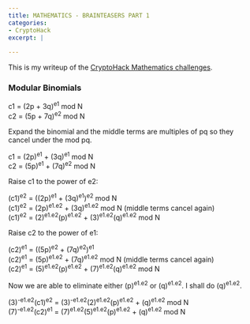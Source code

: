 ```yaml
---
title: MATHEMATICS - BRAINTEASERS PART 1
categories:
- CryptoHack
excerpt: |
  
---
```


This is my writeup of the [CryptoHack Mathematics challenges](https://cryptohack.org/challenges/maths/).

### Modular Binomials

c1 = (2p + 3q)<sup>e1</sup> mod N <br>
c2 = (5p + 7q)<sup>e2</sup> mod N

Expand the binomial and the middle terms are multiples of pq so they cancel under the mod pq.

c1 = (2p)<sup>e1</sup> + (3q)<sup>e1</sup> mod N <br>
c2 = (5p)<sup>e1</sup> + (7q)<sup>e2</sup> mod N 

Raise c1 to the power of e2:

(c1)<sup>e2</sup> = ((2p)<sup>e1</sup> + (3q)<sup>e1</sup>)<sup>e2</sup> mod N <br>
(c1)<sup>e2</sup> = (2p)<sup>e1.e2</sup> + (3q)<sup>e1.e2</sup> mod N (middle terms cancel again) <br>
(c1)<sup>e2</sup> = (2)<sup>e1.e2</sup>(p)<sup>e1.e2</sup> + (3)<sup>e1.e2</sup>(q)<sup>e1.e2</sup> mod N

Raise c2 to the power of e1:

(c2)<sup>e1</sup> = ((5p)<sup>e2</sup> + (7q)<sup>e2</sup>)<sup>e1</sup> <br>
(c2)<sup>e1</sup> = (5p)<sup>e1.e2</sup> + (7q)<sup>e1.e2</sup> mod N (middle terms cancel again)<br>
(c2)<sup>e1</sup> = (5)<sup>e1.e2</sup>(p)<sup>e1.e2</sup> + (7)<sup>e1.e2</sup>(q)<sup>e1.e2</sup> mod N

Now we are able to eliminate either (p)<sup>e1.e2</sup> or (q)<sup>e1.e2</sup>. I shall do (q)<sup>e1.e2</sup>.

(3)<sup>-e1.e2</sup>(c1)<sup>e2</sup> = (3)<sup>-e1.e2</sup>(2)<sup>e1.e2</sup>(p)<sup>e1.e2</sup> + (q)<sup>e1.e2</sup> mod N <br>
(7)<sup>-e1.e2</sup>(c2)<sup>e1</sup> = (7)<sup>e1.e2</sup>(5)<sup>e1.e2</sup>(p)<sup>e1.e2</sup> + (q)<sup>e1.e2</sup> mod N
